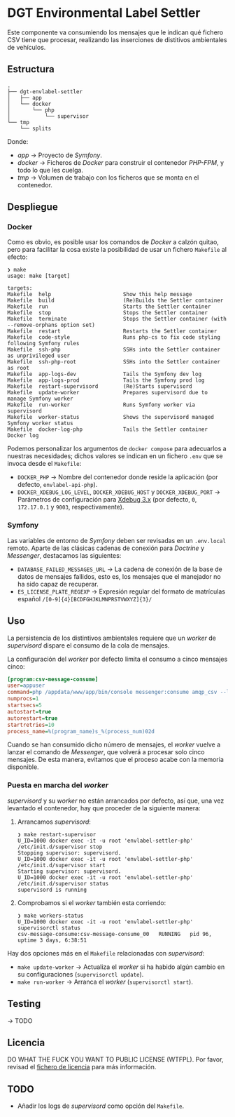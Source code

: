 # DGT Environmental Label Settler

Este componente va consumiendo los mensajes que le indican qué fichero CSV tiene que procesar, realizando las inserciones de distitivos ambientales de vehículos.

## Estructura

```text
.
├── dgt-envlabel-settler
│   ├── app
│   └── docker
│       └── php
│           └── supervisor
└── tmp
    └── splits
```

Donde:

* *app* → Proyecto de *Symfony*.
* *docker* → Ficheros de *Docker* para construir el contenedor *PHP-FPM*, y todo lo que les cuelga.
* *tmp* → Volumen de trabajo con los ficheros que se monta en el contenedor.

## Despliegue

### Docker

Como es obvio, es posible usar los comandos de *Docker* a calzón quitao, pero para facilitar la cosa existe la posibilidad de usar un fichero `Makefile` al efecto:

```shell
❯ make
usage: make [target]

targets:
Makefile  help                       Show this help message
Makefile  build                      (Re)Builds the Settler container
Makefile  run                        Starts the Settler container
Makefile  stop                       Stops the Settler container
Makefile  terminate                  Stops the Settler container (with --remove-orphans option set)
Makefile  restart                    Restarts the Settler container
Makefile  code-style                 Runs php-cs to fix code styling following Symfony rules
Makefile  ssh-php                    SSHs into the Settler container as unprivileged user
Makefile  ssh-php-root               SSHs into the Settler container as root
Makefile  app-logs-dev               Tails the Symfony dev log
Makefile  app-logs-prod              Tails the Symfony prod log
Makefile  restart-supervisord        (Re)Starts supervisord
Makefile  update-worker              Prepares supervisord due to manage Symfony worker
Makefile  run-worker                 Runs Symfony worker via supervisord
Makefile  worker-status              Shows the supervisord managed Symfony worker status
Makefile  docker-log-php             Tails the Settler container Docker log
```

Podemos personalizar los argumentos de `docker compose` para adecuarlos a nuestras necesidades; dichos valores se indican en un fichero `.env` que se invoca desde el `Makefile`:

* `DOCKER_PHP` → Nombre del contenedor donde reside la aplicación (por defecto, `envlabel-api-php`).
* `DOCKER_XDEBUG_LOG_LEVEL`, `DOCKER_XDEBUG_HOST` y `DOCKER_XDEBUG_PORT` → Parámetros de configuración para [Xdebug 3.x](https://xdebug.org/) (por defecto, `0`, `172.17.0.1` y `9003`, respectivamente).

### Symfony

Las variables de entorno de *Symfony* deben ser revisadas en un `.env.local` remoto. Aparte de las clásicas cadenas de conexión para *Doctrine* y *Messenger*, destacamos las siguientes:

* `DATABASE_FAILED_MESSAGES_URL` → La cadena de conexión de la base de datos de mensajes fallidos, esto es, los mensajes que el manejador no ha sido capaz de recuperar.
* `ES_LICENSE_PLATE_REGEXP` → Expresión regular del formato de matrículas español `/[0-9]{4}[BCDFGHJKLMNPRSTVWXYZ]{3}/`

## Uso

La persistencia de los distintivos ambientales requiere que un *worker* de *supervisord* dispare el consumo de la cola de mensajes.

La configuración del *worker* por defecto limita el consumo a cinco mensajes cinco:

```ini
[program:csv-message-consume]
user=appuser
command=php /appdata/www/app/bin/console messenger:consume amqp_csv --limit=5 -vv
numprocs=1
startsecs=5
autostart=true
autorestart=true
startretries=10
process_name=%(program_name)s_%(process_num)02d
```

Cuando se han consumido dicho número de mensajes, el *worker* vuelve a lanzar el comando de *Messenger*, que volverá a procesar solo cinco mensajes. De esta manera, evitamos que el proceso acabe con la memoria disponible.

### Puesta en marcha del *worker*

*supervisord* y su *worker* no están arrancados por defecto, así que, una vez levantado el contenedor, hay que proceder de la siguiente manera:

1. Arrancamos *supervisord*:

    ```shell
    ❯ make restart-supervisor
    U_ID=1000 docker exec -it -u root 'envlabel-settler-php' /etc/init.d/supervisor stop
    Stopping supervisor: supervisord.
    U_ID=1000 docker exec -it -u root 'envlabel-settler-php' /etc/init.d/supervisor start
    Starting supervisor: supervisord.
    U_ID=1000 docker exec -it -u root 'envlabel-settler-php' /etc/init.d/supervisor status
    supervisord is running
    ```

2. Comprobamos si el *worker* también esta corriendo:

    ```shell
    ❯ make workers-status 
    U_ID=1000 docker exec -it -u root 'envlabel-settler-php' supervisorctl status
    csv-message-consume:csv-message-consume_00   RUNNING   pid 96, uptime 3 days, 6:38:51
    ```

Hay dos opciones más en el `Makefile` relacionadas con *supervisord*:

* `make update-worker` → Actualiza el *worker* si ha habido algún cambio en su configuraciones (`supervisorctl update`).
* `make run-worker` → Arranca el *worker* (`supervisorctl start`).

## Testing

→ TODO

## Licencia

DO WHAT THE FUCK YOU WANT TO PUBLIC LICENSE (WTFPL). Por favor, revisad el [fichero de licencia](./LICENSE) para más información.

## TODO

* Añadir los logs de *supervisord* como opción del `Makefile`.
